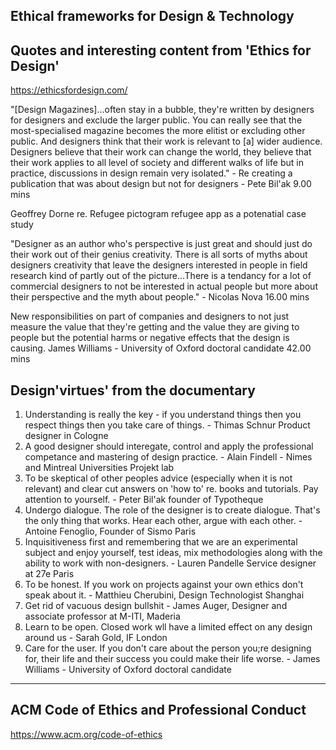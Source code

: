 ## Ethical frameworks for Design & Technology


## Quotes and interesting content from 'Ethics for Design'

https://ethicsfordesign.com/

"[Design Magazines]...often stay in a bubble, they're written by designers for designers and exclude the larger public. You can really see that the most-specialised magazine becomes the more elitist or excluding other public. And designers think that their work is relevant to [a] wider audience. Designers believe that their work can change the world, they believe that their work applies to all level of society and different walks of life but in practice, discussions in design remain very isolated." - Re creating a publication that was about design but not for designers - Pete Bil'ak 9.00 mins


Geoffrey Dorne re. Refugee pictogram refugee app as a potenatial case study


"Designer as an author who's perspective is just great and should just do their work out of their genius creativity. There is all sorts of myths about designers creativity that leave the designers interested in people in field research kind of partly out of the picture...There is a tendancy for a lot of commercial designers to not be interested in actual people but more about their perspective and the myth about people." - Nicolas Nova 16.00 mins

New responsibilities on part of companies and designers to not just measure the value that they're getting and the value they are giving to people but the potential harms or negative effects that the design is causing. James Williams - University of Oxford doctoral candidate 42.00 mins


## Design'virtues' from the documentary

1. Understanding is really the key - if you understand things then you respect things then you take care of things. - Thimas Schnur Product designer in Cologne
2. A good designer should interegate, control and apply the professional competance and mastering of design practice. - Alain Findell - Nimes and Mintreal Universities Projekt lab
3. To be skeptical of other peoples advice (especially when it is not relevant) and clear cut answers on 'how to' re. books and tutorials. Pay attention to yourself. - Peter Bil'ak founder of Typotheque
4. Undergo dialogue. The role of the designer is to create dialogue. That's the only thing that works. Hear each other, argue with each other. - Antoine Fenoglio, Founder of Sismo Paris
5. Inquisitiveness first and remembering that we are an experimental subject and enjoy yourself, test ideas, mix methodologies along with the ability to work with non-designers.  - Lauren Pandelle Service designer at 27e Paris
6. To be honest. If you work on projects against your own ethics don't speak about it. - Matthieu Cherubini, Design Technologist Shanghai
7. Get rid of vacuous design bullshit - James Auger, Designer and associate professor at M-ITI, Maderia
8. Learn to be open. Closed work wll have a limited effect on any design around us - Sarah Gold, IF London
9. Care for the user. If you don't care about the person you;re designing for, their life and their success you could make their life worse. - James Williams - University of Oxford doctoral candidate


----
## ACM Code of Ethics and Professional Conduct

https://www.acm.org/code-of-ethics



